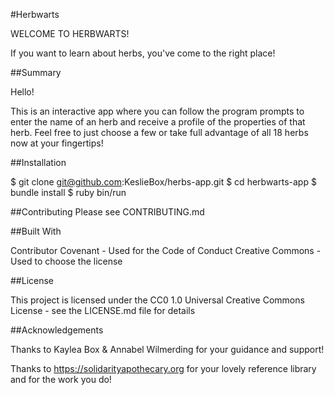 #Herbwarts 

WELCOME TO HERBWARTS! 

If you want to learn about herbs, you've come to the right place! 

##Summary

Hello! 

This is an interactive app where you can follow the program prompts to enter the name of an herb and receive a profile of the properties of that herb. Feel free to just choose a few or take full advantage of all 18 herbs now at your fingertips! 

##Installation

$ git clone git@github.com:KeslieBox/herbs-app.git
$ cd herbwarts-app
$ bundle install
$ ruby bin/run

##Contributing
Please see CONTRIBUTING.md

##Built With

Contributor Covenant - Used for the Code of Conduct
Creative Commons - Used to choose the license

##License

This project is licensed under the CC0 1.0 Universal Creative Commons License - see the LICENSE.md file for details

##Acknowledgements

Thanks to Kaylea Box & Annabel Wilmerding for your guidance and support!

Thanks to https://solidarityapothecary.org for your lovely reference library and for the work you do!




